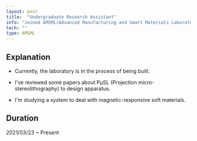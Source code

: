```yaml
---
layout: post
title:  "Undergraduate Research Assistant"
info: "Joined AMSML(Advanced Manufacturing and Smart Materials Laboratory) as an intern"
tech: ""
type: AMSML
---
```


## Explanation
- Currently, the laboratory is in the process of being built.

- I've reviewed some papers about PμSL (Projection micro-stereolithography) to design apparatus.

- I'm studying a system to deal with magnetic-responsive soft materials.

## Duration
2021/03/23 ~ Present